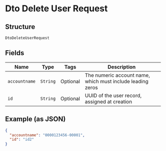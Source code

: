 
# Dto Delete User Request

## Structure

`DtoDeleteUserRequest`

## Fields

| Name | Type | Tags | Description |
|  --- | --- | --- | --- |
| `accountname` | `String` | Optional | The numeric account name, which must include leading zeros |
| `id` | `String` | Optional | UUID of the user record, assigned at creation |

## Example (as JSON)

```json
{
  "accountname": "0000123456-00001",
  "id": "id2"
}
```

